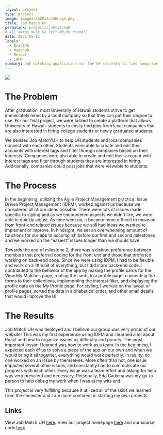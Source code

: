 ```yaml
---
layout: project
type: project
image: images/JobMatchUHLogo.png
title: Job Match'UH
permalink: projects/jobmatchuh
# All dates must be YYYY-MM-DD format!
date: 2021-05-11
labels:
  - ReactJS
  - MongoDB
  - Meteor
  - IDPM
summary: Job matching application for the UH students to find companies based on similar interests.
---
```


<img class="ui large image" src="https://github.com/Job-Match-UH/source/blob/main/images/uhmLOGO.png?raw=true">

# The Problem

After graduation, most University of Hawaii students strive to get immediately hired by a local company so that they can put their degree to use. For our final project, we were tasked to create a platform that allows University of Hawai'i students to easily find jobs from local companies that are also interested in hiring college students or newly graduated students.

We devised Job Match'UH to help UH students and local companies connect with each other. Students were able to create and edit their accounts with interest tags and filter through companies based on their interests. Companies were also able to create and edit their account with interest tags and filter through students they are interested in hiring. Additionally, companies could post jobs that were viewable to students.

# The Process

In the beginning, utilizing the Agile Project Management practice, Issue Driven Project Management (IDPM), worked against us because we considered all of our ideas possible. There were lots of issues made specific to styling and as we encountered aspects we didn't like, we were able to quickly adjust.
As time went on, it became more difficult to move on from front-end related issues because we still had ideas we wanted to implement or improve. In hindsight, we set an overwhelming amount of functions for our app to accomplish before our first and second milestones and we worked on the "easiest" issues longer than we should have.

Towards the end of milestone 2, there was a distinct preference between members that preferred coding for the front end and those that preferred working on back-end code. Since we were using IDPM, I had to be flexible and work on a little bit of everything, but I did more back-end code. I contributed to the behavior of the app by making the profile cards for the View My Matches page, routing the cards to a profile page, connecting the forms to their collections, implementing the interest filter, and displaying the profile data on the My Profile page. For styling, I worked on the layout of profile pages, sorted the data in alphabetical order, and other small details that would improve the UI.

# The Results

Job Match UH was deployed and I believe our group was very proud of our website! This was my first experience using IDPM and I learned a lot about React and how to organize issues by difficulty and priority. The most important lesson I learned was how to work as a team. In the beginning, I expected each of us to solve a piece of the app on our own and when we would bring it all together, everything would work perfectly. In reality, no one worked on an issue by themselves. More often than not, one issue impacted several other issues, and constantly had to communicate our progress with each other. Every issue was a team effort and asking for help was very prevalent and necessary. Personally, Eda Cadiena was my go-to person to help debug my work when I was at my wits end. 

This project is very fulfilling because it utilized all of the skills we learned from the semester and I am more confident in starting my own projects.

## Links

View Job Match UH [here](https://jobmatchuh.xyz/#/).
View our project homepage [here](https://job-match-uh.github.io/) and our source code [here](https://github.com/Job-Match-UH/source).
